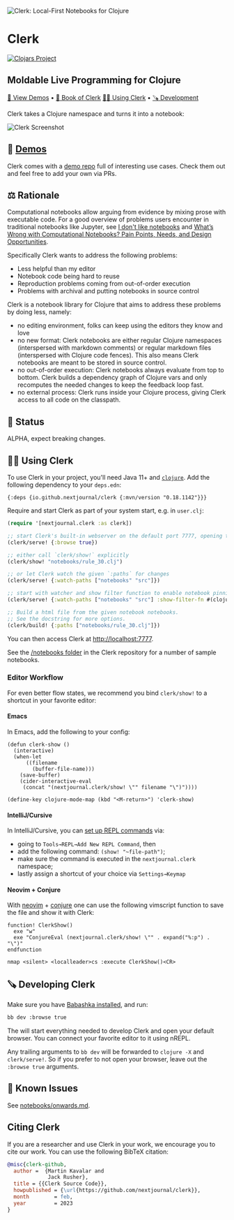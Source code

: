 ![Clerk: Local-First Notebooks for Clojure](https://cdn.nextjournal.com/data/QmQfj66AwEThMukaNiAcvKuBxTo1oF8XYmUH8ewbG8aXqy?filename=Clerk-GitHub.png&content-type=image/png)

# Clerk

[![Clojars Project](https://img.shields.io/clojars/v/io.github.nextjournal/clerk.svg)](https://clojars.org/io.github.nextjournal/clerk)

## Moldable Live Programming for Clojure

[🎪 View Demos](https://github.clerk.garden/nextjournal/clerk-demo/) •
[📖 Book of Clerk](https://book.clerk.vision)
[👩‍🎨 Using Clerk](#-using-clerk) •
[🪚 Development](#-developing-clerk)

Clerk takes a Clojure namespace and turns it into a notebook:

![Clerk Screenshot](https://cdn.nextjournal.com/data/QmeJvCtv5xqD8T7y2L3fwjnvWyCZM4DDk2iuspjqaC9QFc?filename=Screenshot+2022-09-18+at+20.09.14.png&content-type=image/png)

## 🎪 [Demos](https://github.clerk.garden/nextjournal/clerk-demo/)

Clerk comes with a [demo repo](https://github.com/nextjournal/clerk-demo/) full of interesting use cases. Check them out and feel free to add your own via PRs.

## ⚖️ Rationale

Computational notebooks allow arguing from evidence by mixing prose with executable code. For a good overview of problems users encounter in traditional notebooks like Jupyter, see [I don't like notebooks](https://www.youtube.com/watch?v=7jiPeIFXb6U) and [What’s Wrong with Computational Notebooks? Pain Points, Needs, and Design Opportunities](https://www.microsoft.com/en-us/research/uploads/prod/2020/03/chi20c-sub8173-cam-i16.pdf).

Specifically Clerk wants to address the following problems:

* Less helpful than my editor
* Notebook code being hard to reuse
* Reproduction problems coming from out-of-order execution
* Problems with archival and putting notebooks in source control

Clerk is a notebook library for Clojure that aims to address these problems by doing less, namely:

* no editing environment, folks can keep using the editors they know and love
* no new format: Clerk notebooks are either regular Clojure namespaces (interspersed with markdown comments) or regular markdown files (interspersed with Clojure code fences). This also means Clerk notebooks are meant to be stored in source control.
* no out-of-order execution: Clerk notebooks always evaluate from top to bottom. Clerk builds a dependency graph of Clojure vars and only recomputes the needed changes to keep the feedback loop fast.
* no external process: Clerk runs inside your Clojure process, giving Clerk access to all code on the classpath.

## 🚦 Status
ALPHA, expect breaking changes.

## 👩‍🎨 Using Clerk

To use Clerk in your project, you'll need Java 11+ and [`clojure`](https://clojure.org/guides/install_clojure). Add the
following dependency to your `deps.edn`:

```edn
{:deps {io.github.nextjournal/clerk {:mvn/version "0.18.1142"}}}
```

Require and start Clerk as part of your system start, e.g. in `user.clj`:

```clojure {:nextjournal.clerk/code-listing true}
(require '[nextjournal.clerk :as clerk])

;; start Clerk's built-in webserver on the default port 7777, opening the browser when done
(clerk/serve! {:browse true})

;; either call `clerk/show!` explicitly
(clerk/show! "notebooks/rule_30.clj")

;; or let Clerk watch the given `:paths` for changes
(clerk/serve! {:watch-paths ["notebooks" "src"]})

;; start with watcher and show filter function to enable notebook pinning
(clerk/serve! {:watch-paths ["notebooks" "src"] :show-filter-fn #(clojure.string/starts-with? % "notebooks")})

;; Build a html file from the given notebook notebooks.
;; See the docstring for more options.
(clerk/build! {:paths ["notebooks/rule_30.clj"]})
```

You can then access Clerk at <http://localhost:7777>.

See the [/notebooks folder](https://github.com/nextjournal/clerk/tree/main/notebooks) in the Clerk repository for a number of sample notebooks.

### Editor Workflow

For even better flow states, we recommend you bind `clerk/show!` to a shortcut in your favorite editor:

#### Emacs

In Emacs, add the following to your config:

```elisp
(defun clerk-show ()
  (interactive)
  (when-let
      ((filename
        (buffer-file-name)))
    (save-buffer)
    (cider-interactive-eval
     (concat "(nextjournal.clerk/show! \"" filename "\")"))))

(define-key clojure-mode-map (kbd "<M-return>") 'clerk-show)
```

#### IntelliJ/Cursive

In IntelliJ/Cursive, you can [set up REPL commands](https://cursive-ide.com/userguide/repl.html#repl-commands) via:

* going to `Tools→REPL→Add New REPL Command`, then
* add the following command: `(show! "~file-path")`;
* make sure the command is executed in the `nextjournal.clerk` namespace;
* lastly assign a shortcut of your choice via `Settings→Keymap`

#### Neovim + Conjure

With [neovim](https://neovim.io/) + [conjure](https://github.com/Olical/conjure/) one can use the following vimscript function to save the file and show it with Clerk:

```vimscript
function! ClerkShow()
  exe "w"
  exe "ConjureEval (nextjournal.clerk/show! \"" . expand("%:p") . "\")"
endfunction

nmap <silent> <localleader>cs :execute ClerkShow()<CR>
```

## 🪚 Developing Clerk
Make sure you have [Babashka installed](https://github.com/babashka/babashka#installation), and run:

```bash
bb dev :browse true
```

The will start everything needed to develop Clerk and open your
default browser. You can connect your favorite editor to it using nREPL.

Any trailing arguments to `bb dev` will be forwarded to `clojure -X`
and `clerk/serve!`. So if you prefer to not open your browser, leave 
out the `:browse true` arguments.

## 🐞 Known Issues

See [notebooks/onwards.md](https://github.com/nextjournal/clerk/blob/main/notebooks/onwards.md).

## Citing Clerk

If you are a researcher and use Clerk in your work, we encourage you to cite our work.
You can use the following BibTeX citation:

```bibtex
@misc{clerk-github,
  author =  {Martin Kavalar and
             Jack Rusher},
  title = {{Clerk Source Code}},
  howpublished = {\url{https://github.com/nextjournal/clerk}},
  month        = feb,
  year         = 2023
}
```
